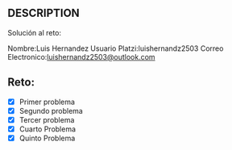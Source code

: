 ## DESCRIPTION

Solución al reto:

Nombre:Luis Hernandez
Usuario Platzi:luishernandz2503
Correo Electronico:luishernandz2503@outlook.com

## Reto:

- [x] Primer problema
- [x] Segundo problema
- [x] Tercer problema
- [x] Cuarto Problema
- [x] Quinto Problema
